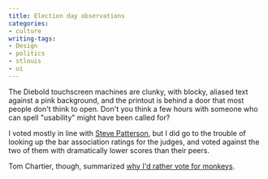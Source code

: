 ```yaml
---
title: Election day observations
categories:
- culture
writing-tags:
- Design
- politics
- stlouis
- ui
---
```


The Diebold touchscreen machines are clunky, with blocky, aliased text against a pink background, and the printout is behind a door that most people don't think to open.  Don't you think a few hours with someone who can spell "usability" might have been called for?

I voted mostly in line with [Steve Patterson][1], but I did go to the trouble of looking up the bar association ratings for the judges, and voted against the two of them with dramatically lower scores than their peers.

Tom Chartier, though, summarized [why I'd rather vote for monkeys][2].

   [1]: http://www.urbanreviewstl.com/archives/000915.php
   [2]: http://www.lewrockwell.com/chartier/chartier40.html
